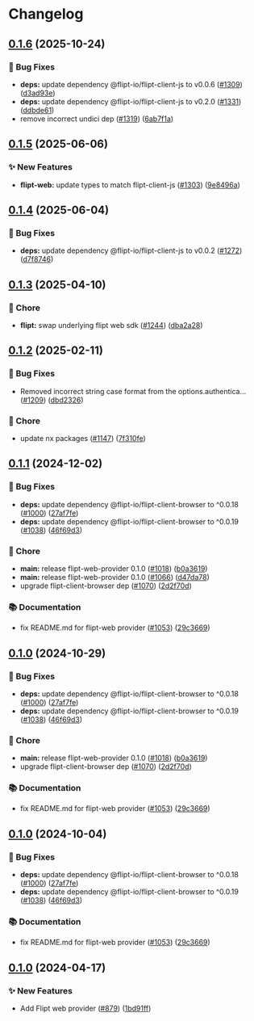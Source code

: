 # Changelog

## [0.1.6](https://github.com/open-feature/js-sdk-contrib/compare/flipt-web-provider-v0.1.5...flipt-web-provider-v0.1.6) (2025-10-24)


### 🐛 Bug Fixes

* **deps:** update dependency @flipt-io/flipt-client-js to v0.0.6 ([#1309](https://github.com/open-feature/js-sdk-contrib/issues/1309)) ([d3ad93e](https://github.com/open-feature/js-sdk-contrib/commit/d3ad93e3a92340ea405ddeeb9bb084cd58f0b552))
* **deps:** update dependency @flipt-io/flipt-client-js to v0.2.0 ([#1331](https://github.com/open-feature/js-sdk-contrib/issues/1331)) ([ddbde61](https://github.com/open-feature/js-sdk-contrib/commit/ddbde614e987093b71a079d3acffa76874cf87c8))
* remove incorrect undici dep ([#1319](https://github.com/open-feature/js-sdk-contrib/issues/1319)) ([6ab7f1a](https://github.com/open-feature/js-sdk-contrib/commit/6ab7f1abfc4a1b5b22b715359cfa56a98a414e8d))

## [0.1.5](https://github.com/open-feature/js-sdk-contrib/compare/flipt-web-provider-v0.1.4...flipt-web-provider-v0.1.5) (2025-06-06)


### ✨ New Features

* **flipt-web:** update types to match flipt-client-js ([#1303](https://github.com/open-feature/js-sdk-contrib/issues/1303)) ([9e8496a](https://github.com/open-feature/js-sdk-contrib/commit/9e8496a384e65bee8d6cb096bdfaa909e2bfa311))

## [0.1.4](https://github.com/open-feature/js-sdk-contrib/compare/flipt-web-provider-v0.1.3...flipt-web-provider-v0.1.4) (2025-06-04)


### 🐛 Bug Fixes

* **deps:** update dependency @flipt-io/flipt-client-js to v0.0.2 ([#1272](https://github.com/open-feature/js-sdk-contrib/issues/1272)) ([d7f8746](https://github.com/open-feature/js-sdk-contrib/commit/d7f8746434f58333a2458418c35749c125932369))

## [0.1.3](https://github.com/open-feature/js-sdk-contrib/compare/flipt-web-provider-v0.1.2...flipt-web-provider-v0.1.3) (2025-04-10)


### 🧹 Chore

* **flipt:** swap underlying flipt web sdk ([#1244](https://github.com/open-feature/js-sdk-contrib/issues/1244)) ([dba2a28](https://github.com/open-feature/js-sdk-contrib/commit/dba2a280014e998341487fc2cb1fcb410275d8d6))

## [0.1.2](https://github.com/open-feature/js-sdk-contrib/compare/flipt-web-provider-v0.1.1...flipt-web-provider-v0.1.2) (2025-02-11)


### 🐛 Bug Fixes

* Removed incorrect string case format from the options.authentica… ([#1209](https://github.com/open-feature/js-sdk-contrib/issues/1209)) ([dbd2326](https://github.com/open-feature/js-sdk-contrib/commit/dbd23264e4d6408dd9d8b4bd62e0a2735daea1f7))


### 🧹 Chore

* update nx packages ([#1147](https://github.com/open-feature/js-sdk-contrib/issues/1147)) ([7f310fe](https://github.com/open-feature/js-sdk-contrib/commit/7f310fe87101b8aa793e1436e63c7602ccc202e3))

## [0.1.1](https://github.com/open-feature/js-sdk-contrib/compare/flipt-web-provider-v0.1.0...flipt-web-provider-v0.1.1) (2024-12-02)


### 🐛 Bug Fixes

* **deps:** update dependency @flipt-io/flipt-client-browser to ^0.0.18 ([#1000](https://github.com/open-feature/js-sdk-contrib/issues/1000)) ([27af7fe](https://github.com/open-feature/js-sdk-contrib/commit/27af7fe2abaf113d38078304fbb457333104ba0f))
* **deps:** update dependency @flipt-io/flipt-client-browser to ^0.0.19 ([#1038](https://github.com/open-feature/js-sdk-contrib/issues/1038)) ([46f69d3](https://github.com/open-feature/js-sdk-contrib/commit/46f69d3ccbbeb76f7ae207bc96ac23a99c241465))


### 🧹 Chore

* **main:** release flipt-web-provider 0.1.0 ([#1018](https://github.com/open-feature/js-sdk-contrib/issues/1018)) ([b0a3619](https://github.com/open-feature/js-sdk-contrib/commit/b0a36194969b882e0f98eff3707afd453de27242))
* **main:** release flipt-web-provider 0.1.0 ([#1066](https://github.com/open-feature/js-sdk-contrib/issues/1066)) ([d47da78](https://github.com/open-feature/js-sdk-contrib/commit/d47da7852fd0d40569606768d256c66ab18a2847))
* upgrade flipt-client-browser dep ([#1070](https://github.com/open-feature/js-sdk-contrib/issues/1070)) ([2d2f70d](https://github.com/open-feature/js-sdk-contrib/commit/2d2f70d56fdbf71e8f159a645ccd55e0a9055012))


### 📚 Documentation

* fix README.md for flipt-web provider ([#1053](https://github.com/open-feature/js-sdk-contrib/issues/1053)) ([29c3669](https://github.com/open-feature/js-sdk-contrib/commit/29c3669676fb4526feba1d51fd344a71247c4c3f))

## [0.1.0](https://github.com/open-feature/js-sdk-contrib/compare/flipt-web-provider-v0.1.0...flipt-web-provider-v0.1.0) (2024-10-29)


### 🐛 Bug Fixes

* **deps:** update dependency @flipt-io/flipt-client-browser to ^0.0.18 ([#1000](https://github.com/open-feature/js-sdk-contrib/issues/1000)) ([27af7fe](https://github.com/open-feature/js-sdk-contrib/commit/27af7fe2abaf113d38078304fbb457333104ba0f))
* **deps:** update dependency @flipt-io/flipt-client-browser to ^0.0.19 ([#1038](https://github.com/open-feature/js-sdk-contrib/issues/1038)) ([46f69d3](https://github.com/open-feature/js-sdk-contrib/commit/46f69d3ccbbeb76f7ae207bc96ac23a99c241465))


### 🧹 Chore

* **main:** release flipt-web-provider 0.1.0 ([#1018](https://github.com/open-feature/js-sdk-contrib/issues/1018)) ([b0a3619](https://github.com/open-feature/js-sdk-contrib/commit/b0a36194969b882e0f98eff3707afd453de27242))
* upgrade flipt-client-browser dep ([#1070](https://github.com/open-feature/js-sdk-contrib/issues/1070)) ([2d2f70d](https://github.com/open-feature/js-sdk-contrib/commit/2d2f70d56fdbf71e8f159a645ccd55e0a9055012))


### 📚 Documentation

* fix README.md for flipt-web provider ([#1053](https://github.com/open-feature/js-sdk-contrib/issues/1053)) ([29c3669](https://github.com/open-feature/js-sdk-contrib/commit/29c3669676fb4526feba1d51fd344a71247c4c3f))

## [0.1.0](https://github.com/open-feature/js-sdk-contrib/compare/flipt-web-provider-v0.1.0...flipt-web-provider-v0.1.0) (2024-10-04)


### 🐛 Bug Fixes

* **deps:** update dependency @flipt-io/flipt-client-browser to ^0.0.18 ([#1000](https://github.com/open-feature/js-sdk-contrib/issues/1000)) ([27af7fe](https://github.com/open-feature/js-sdk-contrib/commit/27af7fe2abaf113d38078304fbb457333104ba0f))
* **deps:** update dependency @flipt-io/flipt-client-browser to ^0.0.19 ([#1038](https://github.com/open-feature/js-sdk-contrib/issues/1038)) ([46f69d3](https://github.com/open-feature/js-sdk-contrib/commit/46f69d3ccbbeb76f7ae207bc96ac23a99c241465))


### 📚 Documentation

* fix README.md for flipt-web provider ([#1053](https://github.com/open-feature/js-sdk-contrib/issues/1053)) ([29c3669](https://github.com/open-feature/js-sdk-contrib/commit/29c3669676fb4526feba1d51fd344a71247c4c3f))

## [0.1.0](https://github.com/open-feature/js-sdk-contrib/compare/flipt-web-provider-v0.1.0...flipt-web-provider-v0.1.0) (2024-04-17)


### ✨ New Features

* Add Flipt web provider ([#879](https://github.com/open-feature/js-sdk-contrib/issues/879)) ([1bd91ff](https://github.com/open-feature/js-sdk-contrib/commit/1bd91ffb8a800be7f2c6c83cc6c0aba025739768))
